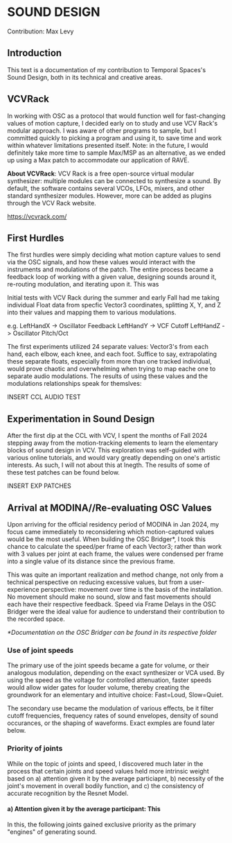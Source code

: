 # SOUND DESIGN

Contribution: Max Levy

## Introduction

This text is a documentation of my contribution to Temporal Spaces's Sound Design, both in its technical and creative areas. 

## VCVRack

In working with OSC as a protocol that would function well for fast-changing values of motion capture, I decided early on to study and use VCV Rack's modular approach. I was aware of other programs to sample, but I committed quickly to picking a program and using it, to save time and work within whatever limitations presented itself. Note: in the future, I would definitely take more time to sample Max/MSP as an alternative, as we ended up using a Max patch to accommodate our application of RAVE.

**About VCVRack**: VCV Rack is a free open-source virtual modular synthesizer: multiple modules can be connected to synthesize a sound. By default, the software contains several VCOs, LFOs, mixers, and other standard synthesizer modules. However, more can be added as plugins through the VCV Rack website.

https://vcvrack.com/

## First Hurdles

The first hurdles were simply deciding what motion capture values to send via the OSC signals, and how these values would interact with the instruments and modulations of the patch. The entire process became a feedback loop of working with a given value, designing sounds around it, re-routing modulation, and iterating upon it. This was 

Initial tests with VCV Rack during the summer and early Fall had me taking individual Float data from specfic Vector3 coordinates, splitting X, Y, and Z into their values and mapping them to various modulations.

e.g. 
LeftHandX -> Oscillator Feedback
LeftHandY -> VCF Cutoff
LeftHandZ -> Oscillator Pitch/Oct

The first experiments utilized 24 separate values: Vector3's from each hand, each elbow, each knee, and each foot. Suffice to say, extrapolating these separate floats, especially from more than one tracked individual, would prove chaotic and overwhelming when trying to map eache one to separate audio modulations. The results of using these values and the modulations relationships speak for themslves:

INSERT CCL AUDIO TEST

## Experimentation in Sound Design

After the first dip at the CCL with VCV, I spent the months of Fall 2024 stepping away from the motion-tracking elements to learn the elementary blocks of sound design in VCV. This exploration was self-guided with various online tutorials, and would vary greatly depending on one's artistic interests. As such, I will not about this at lnegth. The results of some of these test patches can be found below.

INSERT EXP PATCHES

## Arrival at MODINA//Re-evaluating OSC Values

Upon arriving for the official residency period of MODINA in Jan 2024, my focus came immediately to reconsidering which motion-captured values would be the most useful. When building the OSC Bridger*, I took this chance to calculate the speed/per frame of each Vector3; rather than work with 3 values per joint at each frame, the values were condensed per frame into a single value of its distance since the previous frame. 

This was quite an important realization and method change, not only from a technical perspective on reducing excessive values, but from a user-experience perspective: movement over time is the basis of the installation. No movement should make no sound, slow and fast movements should each have their respective feedback. Speed via Frame Delays in the OSC Bridger were the ideal value for audience to understand their contribution to the recorded space.

_*Documentation on the OSC Bridger can be found in its respective folder_

### Use of joint speeds

The primary use of the joint speeds became a gate for volume, or their analogous modulation, depending on the exact synthesizer or VCA used. By using the speed as the voltage for controlled attenuation, faster speeds would allow wider gates for louder volume, thereby creating the groundwork for an elementary and intuitive choice: Fast=Loud, Slow=Quiet.

The secondary use became the modulation of various effects, be it filter cutoff frequencies, frequency rates of sound envelopes, density of sound occurances, or the shaping of waveforms. Exact exmples are found later below.

### Priority of joints

While on the topic of joints and speed, I discovered much later in the process that certain joints and speed values held more intrinsic weight based on a) attention given it by the average particiapnt, b) necessity of the joint's movement in overall bodily function, and c) the consistency of accurate recognition by the Resnet Model.

#### a) Attention given it by the average participant: This 

In this, the following joints gained exclusive priority as the primary "engines" of generating sound. 



